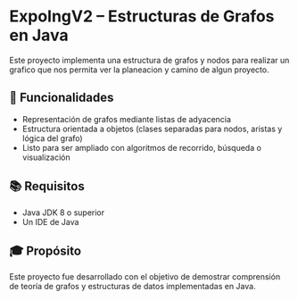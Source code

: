 # ExpoIngV2 – Estructuras de Grafos en Java

Este proyecto implementa una estructura de grafos y nodos para realizar un grafico que nos permita ver la planeacion y camino de algun proyecto.


## 🚀 Funcionalidades

- Representación de grafos mediante listas de adyacencia  
- Estructura orientada a objetos (clases separadas para nodos, aristas y lógica del grafo)  
- Listo para ser ampliado con algoritmos de recorrido, búsqueda o visualización  

## 📚 Requisitos

- Java JDK 8 o superior  
- Un IDE de Java

## 🎓 Propósito

Este proyecto fue desarrollado con el objetivo de demostrar comprensión de teoría de grafos y estructuras de datos implementadas en Java.

